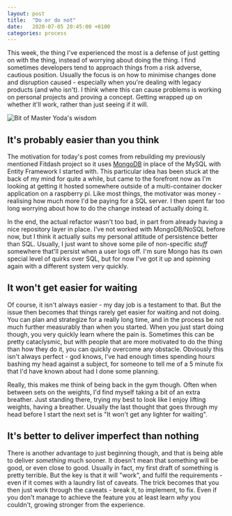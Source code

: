 ```yaml
---
layout: post
title:  "Do or do not"
date:   2020-07-05 20:45:00 +0100
categories: process
---
```


This week, the thing I've experienced the most is a defense of just getting on with the thing, instead of worrying about doing the thing. I find sometimes developers tend to approach things from a risk adverse, cautious position. Usually the focus is on how to minimise changes done and disruption caused - especially when you're dealing with legacy products (and who isn't). I think where this can cause problems is working on personal projects and proving a concept. Getting wrapped up on whether it'll work, rather than just seeing if it will.

![Bit of Master Yoda's wisdom](/images/2020-07-05-do-or-do-not.jpg)

## It's probably easier than you think

The motivation for today's post comes from rebuilding my previously mentioned Fitdash project so it uses [MongoDB][mongodb] in place of the MySQL with Entity Framework I started with. This particular idea has been stuck at the back of my mind for quite a while, but came to the forefront now as I'm looking at getting it hosted somewhere outside of a multi-container docker application on a raspberry pi. Like most things, the motivator was money - realising how much more I'd be paying for a SQL server. I then spent far too long worrying about how to do the change instead of actually doing it.

In the end, the actual refactor wasn't too bad, in part from already having a nice repository layer in place. I've not worked with MongoDB/NoSQL before now, but I think it actually suits my personal attitude of persistence better than SQL. Usually, I just want to shove some pile of non-specific *stuff* somewhere that'll persist when a user logs off. I'm sure Mongo has its own special level of quirks over SQL, but for now I've got it up and spinning again with a different system very quickly.

## It won't get easier for waiting

Of course, it isn't always easier - my day job is a testament to that. But the issue then becomes that things rarely get easier for waiting and not doing. You can plan and strategize for a really long time, and in the process be not much further measurably than when you started. When you just start doing though, you very quickly learn where the pain is. Sometimes this can be pretty cataclysmic, but with people that are more motivated to do the thing than how they do it, you can quickly overcome any obstacle. Obviously this isn't always perfect - god knows, I've had enough times spending hours bashing my head against a subject, for someone to tell me of a 5 minute fix that I'd have known about had I done some planning.

Really, this makes me think of being back in the gym though. Often when between sets on the weights, I'd find myself taking a bit of an extra breather. Just standing there, trying my best to look like I enjoy lifting weights, having a breather. Usually the last thought that goes through my head before I start the next set is "It won't get any lighter for waiting". 

## It's better to deliver imperfect than nothing

There is another advantage to just beginning though, and that is being able to deliver *something* much sooner. It doesn't mean that something will be good, or even close to good. Usually in fact, my first draft of something is pretty terrible. But the key is that it will "work", and fulfil the requirements - even if it comes with a laundry list of caveats. The trick becomes that you then just work through the caveats - break it, to implement, to fix. Even if you don't manage to achieve the feature you at least learn *why* you couldn't, growing stronger from the experience.

[mongodb]: https://www.mongodb.com/